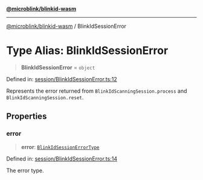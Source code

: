 [**@microblink/blinkid-wasm**](../README.md)

***

[@microblink/blinkid-wasm](../README.md) / BlinkIdSessionError

# Type Alias: BlinkIdSessionError

> **BlinkIdSessionError** = `object`

Defined in: [session/BlinkIdSessionError.ts:12](https://github.com/BlinkID/blinkid-web/blob/main/packages/blinkid-wasm/src/session/BlinkIdSessionError.ts)

Represents the error returned from `BlinkIdScanningSession.process` and
`BlinkIdScanningSession.reset`.

## Properties

### error

> **error**: [`BlinkIdSessionErrorType`](BlinkIdSessionErrorType.md)

Defined in: [session/BlinkIdSessionError.ts:14](https://github.com/BlinkID/blinkid-web/blob/main/packages/blinkid-wasm/src/session/BlinkIdSessionError.ts)

The error type.
